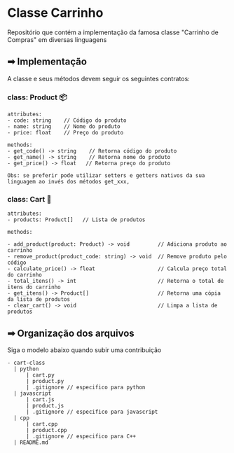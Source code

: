 # Classe Carrinho

Repositório que contém a implementação da famosa classe "Carrinho de Compras" em diversas linguagens

## ➡ Implementação
A classe e seus métodos devem seguir os seguintes contratos:

### class: Product 📦
```
attributes:
- code: string    // Código do produto
- name: string    // Nome do produto
- price: float    // Preço do produto

methods:
- get_code() -> string    // Retorna código do produto
- get_name() -> string    // Retorna nome do produto
- get_price() -> float   // Retorna preço do produto

Obs: se preferir pode utilizar setters e getters nativos da sua linguagem ao invés dos métodos get_xxx, 
```


### class: Cart 🛒
```
attributes:
- products: Product[]   // Lista de produtos

methods:

- add_product(product: Product) -> void         // Adiciona produto ao carrinho
- remove_product(product_code: string) -> void  // Remove produto pelo código
- calculate_price() -> float                    // Calcula preço total do carrinho
- total_itens() -> int                          // Retorna o total de itens do carrinho
- get_itens() -> Product[]                      // Retorna uma cópia da lista de produtos
- clear_cart() -> void                          // Limpa a lista de produtos
```

## ➡ Organização dos arquivos
Siga o modelo abaixo quando subir uma contribuição
```
- cart-class
  | python
      | cart.py
      | product.py
      | .gitignore // especifico para python
  | javascript
      | cart.js
      | product.js
      | .gitignore // especifico para javascript
  | cpp
      | cart.cpp
      | product.cpp
      | .gitignore // especifico para C++
  | README.md 
```
